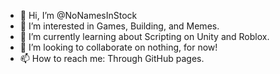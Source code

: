 - 👋 Hi, I’m @NoNamesInStock
- 👀 I’m interested in Games, Building, and Memes.
- 🌱 I’m currently learning about Scripting on Unity and Roblox.
- 💞️ I’m looking to collaborate on nothing, for now!
- 📫 How to reach me: Through GitHub pages.

<!---
NoNamesInStock/NoNamesInStock is a ✨ special ✨ repository because its `README.md` (this file) appears on your GitHub profile.
You can click the Preview link to take a look at your changes.
--->
